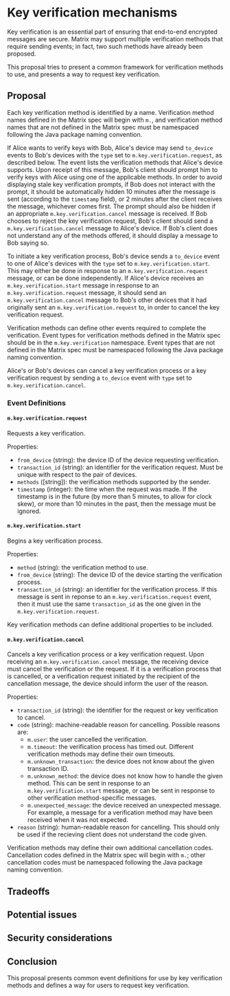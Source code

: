 # Key verification mechanisms

Key verification is an essential part of ensuring that end-to-end encrypted
messages are secure.  Matrix may support multiple verification methods that
require sending events; in fact, two such methods have already been proposed.

This proposal tries to present a common framework for verification methods to
use, and presents a way to request key verification.

## Proposal

Each key verification method is identified by a name.  Verification method
names defined in the Matrix spec will begin with `m.`, and verification method
names that are not defined in the Matrix spec must be namespaced following the
Java package naming convention.

If Alice wants to verify keys with Bob, Alice's device may send `to_device`
events to Bob's devices with the `type` set to `m.key.verification.request`, as
described below.  The event lists the verification methods that Alice's device
supports. Upon receipt of this message, Bob's client should prompt him to
verify keys with Alice using one of the applicable methods.  In order to avoid
displaying stale key verification prompts, if Bob does not interact with the
prompt, it should be automatically hidden 10 minutes after the message is sent
(according to the `timestamp` field), or 2 minutes after the client receives
the message, whichever comes first.  The prompt should also be hidden if an
appropriate `m.key.verification.cancel` message is received.  If Bob chooses to
reject the key verification request, Bob's client should send a
`m.key.verification.cancel` message to Alice's device.  If Bob's client does
not understand any of the methods offered, it should display a message to Bob
saying so.

To initiate a key verification process, Bob's device sends a `to_device` event
to one of Alice's devices with the `type` set to `m.key.verification.start`.
This may either be done in response to an `m.key.verification.request` message,
or can be done independently.  If Alice's device receives an
`m.key.verification.start` message in response to an
`m.key.verification.request` message, it should send an
`m.key.verification.cancel` message to Bob's other devices that it had
originally sent an `m.key.verification.request` to, in order to cancel the key
verification request.

Verification methods can define other events required to complete the
verification.  Event types for verification methods defined in the Matrix spec
should be in the `m.key.verification` namespace.  Event types that are not
defined in the Matrix spec must be namespaced following the Java package naming
convention.

Alice's or Bob's devices can cancel a key verification process or a key
verification request by sending a `to_device` event with `type` set to
`m.key.verification.cancel`.

### Event Definitions

#### `m.key.verification.request`

Requests a key verification.

Properties:

- `from_device` (string): the device ID of the device requesting verification.
- `transaction_id` (string): an identifier for the verification request.  Must
  be unique with respect to the pair of devices.
- `methods` ([string]): the verification methods supported by the sender.
- `timestamp` (integer): the time when the request was made.  If the timestamp
  is in the future (by more than 5 minutes, to allow for clock skew), or more
  than 10 minutes in the past, then the message must be ignored.

#### `m.key.verification.start`

Begins a key verification process.

Properties:

- `method` (string): the verification method to use.
- `from_device` (string): The device ID of the device starting the verification
  process.
- `transaction_id` (string): an identifier for the verification process.  If
  this message is sent in reponse to an `m.key.verification.request` event, then
  it must use the same `transaction_id` as the one given in the
  `m.key.verification.request`.

Key verification methods can define additional properties to be included.

#### `m.key.verification.cancel`

Cancels a key verification process or a key verification request.  Upon
receiving an `m.key.verification.cancel` message, the receiving device must
cancel the verification or the request.  If it is a verification process that
is cancelled, or a verification request initiated by the recipient of the
cancellation message, the device should inform the user of the reason.

Properties:

- `transaction_id` (string): the identifier for the request or key verification
  to cancel.
- `code` (string): machine-readable reason for cancelling.  Possible reasons
  are:
  - `m.user`: the user cancelled the verification.
  - `m.timeout`: the verification process has timed out.  Different verification
    methods may define their own timeouts.
  - `m.unknown_transaction`: the device does not know about the given transaction
    ID.
  - `m.unknown_method`: the device does not know how to handle the given method.
    This can be sent in response to an `m.key.verification.start` message, or
    can be sent in response to other verification method-specific messages.
  - `m.unexpected_message`: the device received an unexpected message.  For
    example, a message for a verification method may have been received when it
    was not expected.
- `reason` (string): human-readable reason for cancelling.  This should only be
  used if the recieving client does not understand the code given.

Verification methods may define their own additional cancellation codes.
Cancellation codes defined in the Matrix spec will begin with `m.`; other
cancellation codes must be namespaced following the Java package naming
convention.

## Tradeoffs

## Potential issues

## Security considerations

## Conclusion

This proposal presents common event definitions for use by key verification
methods and defines a way for users to request key verification.
